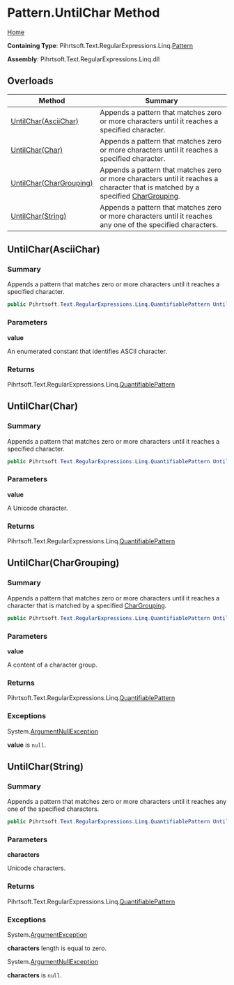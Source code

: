 # Pattern\.UntilChar Method

[Home](../../../../../../README.md)

**Containing Type**: Pihrtsoft\.Text\.RegularExpressions\.Linq\.[Pattern](../README.md)

**Assembly**: Pihrtsoft\.Text\.RegularExpressions\.Linq\.dll

## Overloads

| Method | Summary |
| ------ | ------- |
| [UntilChar(AsciiChar)](#Pihrtsoft_Text_RegularExpressions_Linq_Pattern_UntilChar_Pihrtsoft_Text_RegularExpressions_Linq_AsciiChar_) | Appends a pattern that matches zero or more characters until it reaches a specified character\. |
| [UntilChar(Char)](#Pihrtsoft_Text_RegularExpressions_Linq_Pattern_UntilChar_System_Char_) | Appends a pattern that matches zero or more characters until it reaches a specified character\. |
| [UntilChar(CharGrouping)](#Pihrtsoft_Text_RegularExpressions_Linq_Pattern_UntilChar_Pihrtsoft_Text_RegularExpressions_Linq_CharGrouping_) | Appends a pattern that matches zero or more characters until it reaches a character that is matched by a specified [CharGrouping](../../CharGrouping/README.md)\. |
| [UntilChar(String)](#Pihrtsoft_Text_RegularExpressions_Linq_Pattern_UntilChar_System_String_) | Appends a pattern that matches zero or more characters until it reaches any one of the specified characters\. |

## UntilChar\(AsciiChar\) <a name="Pihrtsoft_Text_RegularExpressions_Linq_Pattern_UntilChar_Pihrtsoft_Text_RegularExpressions_Linq_AsciiChar_"></a>

### Summary

Appends a pattern that matches zero or more characters until it reaches a specified character\.

```csharp
public Pihrtsoft.Text.RegularExpressions.Linq.QuantifiablePattern UntilChar(Pihrtsoft.Text.RegularExpressions.Linq.AsciiChar value)
```

### Parameters

**value**

An enumerated constant that identifies ASCII character\.

### Returns

Pihrtsoft\.Text\.RegularExpressions\.Linq\.[QuantifiablePattern](../../QuantifiablePattern/README.md)

## UntilChar\(Char\) <a name="Pihrtsoft_Text_RegularExpressions_Linq_Pattern_UntilChar_System_Char_"></a>

### Summary

Appends a pattern that matches zero or more characters until it reaches a specified character\.

```csharp
public Pihrtsoft.Text.RegularExpressions.Linq.QuantifiablePattern UntilChar(char value)
```

### Parameters

**value**

A Unicode character\.

### Returns

Pihrtsoft\.Text\.RegularExpressions\.Linq\.[QuantifiablePattern](../../QuantifiablePattern/README.md)

## UntilChar\(CharGrouping\) <a name="Pihrtsoft_Text_RegularExpressions_Linq_Pattern_UntilChar_Pihrtsoft_Text_RegularExpressions_Linq_CharGrouping_"></a>

### Summary

Appends a pattern that matches zero or more characters until it reaches a character that is matched by a specified [CharGrouping](../../CharGrouping/README.md)\.

```csharp
public Pihrtsoft.Text.RegularExpressions.Linq.QuantifiablePattern UntilChar(Pihrtsoft.Text.RegularExpressions.Linq.CharGrouping value)
```

### Parameters

**value**

A content of a character group\.

### Returns

Pihrtsoft\.Text\.RegularExpressions\.Linq\.[QuantifiablePattern](../../QuantifiablePattern/README.md)

### Exceptions

System\.[ArgumentNullException](https://docs.microsoft.com/en-us/dotnet/api/system.argumentnullexception)

**value** is `null`\.

## UntilChar\(String\) <a name="Pihrtsoft_Text_RegularExpressions_Linq_Pattern_UntilChar_System_String_"></a>

### Summary

Appends a pattern that matches zero or more characters until it reaches any one of the specified characters\.

```csharp
public Pihrtsoft.Text.RegularExpressions.Linq.QuantifiablePattern UntilChar(string characters)
```

### Parameters

**characters**

Unicode characters\.

### Returns

Pihrtsoft\.Text\.RegularExpressions\.Linq\.[QuantifiablePattern](../../QuantifiablePattern/README.md)

### Exceptions

System\.[ArgumentException](https://docs.microsoft.com/en-us/dotnet/api/system.argumentexception)

**characters** length is equal to zero\.

System\.[ArgumentNullException](https://docs.microsoft.com/en-us/dotnet/api/system.argumentnullexception)

**characters** is `null`\.

